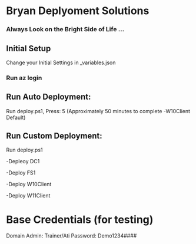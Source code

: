 # Bryan Deplyoment Solutions

### Always Look on the Bright Side of Life ...

## Initial Setup

Change your Initial Settings in _variables.json


### Run az login

## Run Auto Deployment:

Run deploy.ps1, Press: 5 (Approximately 50 minutes to complete -W10Client Default)

## Run Custom Deployment:

Run deploy.ps1

-Depleoy DC1

-Deploy FS1

-Deploy W10Client

-Deploy W11Client


# Base Credentials (for testing)

Domain Admin:
Trainer/Ati
Password: Demo1234####